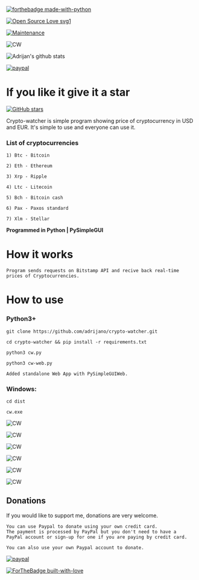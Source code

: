 [![forthebadge made-with-python](http://ForTheBadge.com/images/badges/made-with-python.svg)](https://www.python.org/)


[![Open Source Love svg1](https://badges.frapsoft.com/os/v1/open-source.svg?v=103)](https://github.com/adrijano/crypto-watcher/)

[![Maintenance](https://img.shields.io/badge/Maintained%3F-yes-green.svg)](https://github.com/adrijano/crypto-watcher/graphs/commit-activity)


![CW](MainImage.png)

![Adrijan's github stats](https://github-readme-stats.vercel.app/api?username=adrijano&show_icons=true)

[![paypal](https://www.paypalobjects.com/en_US/i/btn/btn_donateCC_LG.gif)](https://www.paypal.com/donate/?cmd=_s-xclick&hosted_button_id=PFB6A6HLAQHC2&source=url)

# If you like it give it a star

[![GitHub stars](https://img.shields.io/github/stars/adrijano/crypto-watcher.svg?style=social&label=Star&maxAge=2592000)](https://github.com/adrijano/crypto-watcher)

Crypto-watcher is simple program showing price of cryptocurrency in USD and EUR. It's simple to use and everyone can use it.

### List of cryptocurrencies
```
1) Btc - Bitcoin

2) Eth - Ethereum

3) Xrp - Ripple

4) Ltc - Litecoin

5) Bch - Bitcoin cash

6) Pax - Paxos standard

7) Xlm - Stellar
```
**Programmed in Python | PySimpleGUI**

# How it works
```
Program sends requests on Bitstamp API and recive back real-time prices of Cryptocurrencies.

```
# How to use

### Python3+
```
git clone https://github.com/adrijano/crypto-watcher.git

cd crypto-watcher && pip install -r requirements.txt

python3 cw.py

python3 cw-web.py

Added standalone Web App with PySimpleGUIWeb.
```

### Windows:
```
cd dist

cw.exe
```

![CW](screen1.png)

![CW](screen2.png)

![CW](screen3.png)

![CW](screen4.png)

![CW](screenweb.png)

![CW](screenweb2.png)

## Donations
If you would like to support me, donations are very welcome.

```
You can use Paypal to donate using your own credit card. 
The payment is processed by PayPal but you don't need to have a
PayPal account or sign-up for one if you are paying by credit card.

You can also use your own Paypal account to donate.
```
[![paypal](https://www.paypalobjects.com/en_US/i/btn/btn_donateCC_LG.gif)](https://www.paypal.com/donate/?cmd=_s-xclick&hosted_button_id=PFB6A6HLAQHC2&source=url)

[![ForTheBadge built-with-love](http://ForTheBadge.com/images/badges/built-with-love.svg)](https://github.com/adrijano/crypto-watcher/)



